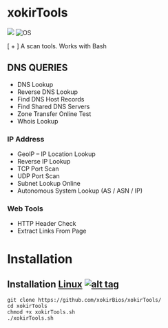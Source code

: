 # xokirTools
![](http://image.noelshack.com/fichiers/2021/06/7/1613308929-xokirtools.png)
![OS](https://img.shields.io/badge/Tested%20On-Linux%20|%20OSX%20|%20Windows%20|%20Android-yellowgreen.svg?style=flat-square) 


[ + ] A scan tools. Works with Bash


## DNS QUERIES 

   * DNS Lookup
   * Reverse DNS Lookup
   * Find DNS Host Records
   * Find Shared DNS Servers
   * Zone Transfer Online Test
   * Whois Lookup

### IP Address

   * GeoIP – IP Location Lookup
   * Reverse IP Lookup
   * TCP Port Scan
   * UDP Port Scan
   * Subnet Lookup Online
   * Autonomous System Lookup (AS / ASN / IP)



### Web Tools

 * HTTP Header Check
 * Extract Links From Page



# Installation

## Installation [Linux](https://wikipedia.org/wiki/Linux) [![alt tag](http://icons.iconarchive.com/icons/dakirby309/simply-styled/32/OS-Linux-icon.png)](https://fr.wikipedia.org/wiki/Linux)

```
git clone https://github.com/xokirBios/xokirTools/
cd xokirTools
chmod +x xokirTools.sh
./xokirTools.sh
```






